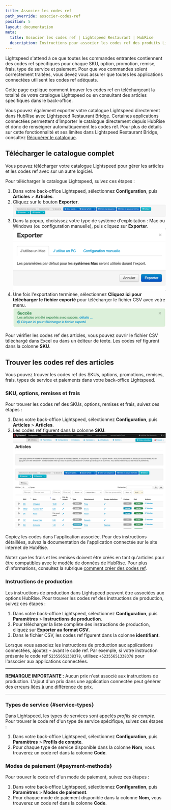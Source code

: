 ```yaml
---
title: Associer les codes ref
path_override: associer-codes-ref
position: 5
layout: documentation
meta:
  title: Associer les codes ref | Lightspeed Restaurant | HubRise
  description: Instructions pour associer les codes ref des produits Lightspeed Restaurant à d'autres apps après avoir connecté le logiciel de caisse à HubRise. Connectez vos apps et synchronisez vos données.
---
```


Lightspeed s'attend à ce que toutes les commandes entrantes contiennent des codes ref spécifiques pour chaque SKU, option, promotion, remise, frais, type de service et paiement. Pour que vos commandes soient correctement traitées, vous devez vous assurer que toutes les applications connectées utilisent les codes ref adéquats.

Cette page explique comment trouver les codes ref en téléchargeant la totalité de votre catalogue Lightspeed ou en consultant des articles spécifiques dans le back-office.

Vous pouvez également exporter votre catalogue Lightspeed directement dans HubRise avec Lightspeed Restaurant Bridge. Certaines applications connectées permettent d'importer le catalogue directement depuis HubRise et donc de renseigner automatiquement les codes ref. Pour plus de détails sur cette fonctionnalité et ses limites dans Lightspeed Restaurant Bridge, consultez [Récupérer le catalogue](/apps/lightspeed-restaurant/pull-catalog).

## Télécharger le catalogue complet

Vous pouvez télécharger votre catalogue Lightspeed pour gérer les articles et les codes ref avec sur un autre logiciel.

Pour télécharger le catalogue Lightspeed, suivez ces étapes :

1. Dans votre back-office Lightspeed, sélectionnez **Configuration**, puis **Articles** > **Articles**.
1. Cliquez sur le bouton **Exporter**. ![Bouton Exporter sur la page Articles du back-office Lightspeed](./images/006-2x-lightspeed-export-items.png)
1. Dans la popup, choisissez votre type de système d'exploitation : Mac ou Windows (ou configuration manuelle), puis cliquez sur **Exporter**. ![Choisir le système d'exploitation lors de l'exportation du catalogue dans Lightspeed](./images/007-2x-lightspeed-system-choice.png)
1. Une fois l'exportation terminée, sélectionnez **Cliquez ici pour télécharger le fichier exporté** pour télécharger le fichier CSV avec votre menu. ![Télécharger le fichier CSV avec les articles](./images/008-2x-lightspeed-download-csv.png)

Pour vérifier les codes ref des articles, vous pouvez ouvrir le fichier CSV téléchargé dans Excel ou dans un éditeur de texte. Les codes ref figurent dans la colonne **SKU**.

## Trouver les codes ref des articles

Vous pouvez trouver les codes ref des SKUs, options, promotions, remises, frais, types de service et paiements dans votre back-office Lightspeed.

### SKU, options, remises et frais

Pour trouver les codes ref des SKUs, options, remises et frais, suivez ces étapes :

1. Dans votre back-office Lightspeed, sélectionnez **Configuration**, puis **Articles** > **Articles**.
1. Les codes ref figurent dans la colonne **SKU**. ![](./images/009-2x-lightspeed-skus-options-codes.png)

Copiez les codes dans l'application associée. Pour des instructions détaillées, suivez la documentation de l'application connectée sur le site internet de HubRise.

Notez que les frais et les remises doivent être créés en tant qu'articles pour être compatibles avec le modèle de données de HubRise. Pour plus d'informations, consultez la rubrique [comment créer des codes ref](/apps/lightspeed-restaurant/faqs/create-ref-codes).

### Instructions de production

Les instructions de production dans Lightspeed peuvent être associées aux options HubRise. Pour trouver les codes ref des instructions de production, suivez ces étapes :

1. Dans votre back-office Lightspeed, sélectionnez **Configuration**, puis **Paramètres** > **Instructions de production**.
1. Pour télécharger la liste complète des instructions de production, cliquez sur **Exporter au format CSV**.
1. Dans le fichier CSV, les codes ref figurent dans la colonne **identifiant**.

Lorsque vous associez les instructions de production aux applications connectées, ajoutez `+` avant le code ref. Par exemple, si votre instruction présente le code ref `52355651338378`, utilisez `+52355651338378` pour l'associer aux applications connectées.

---

**REMARQUE IMPORTANTE :** Aucun prix n'est associé aux instructions de production. L'ajout d'un prix dans une application connectée peut générer des [erreurs liées à une différence de prix](/apps/lightspeed-restaurant/troubleshooting/price-differences-errors).

---

### Types de service {#service-types}

Dans Lightspeed, les types de services sont appelés _profils de compte_. Pour trouver le code ref d'un type de service spécifique, suivez ces étapes :

1. Dans votre back-office Lightspeed, sélectionnez **Configuration**, puis **Paramètres** > **Profils de compte**.
1. Pour chaque type de service disponible dans la colonne **Nom**, vous trouverez un code ref dans la colonne **Code**.

### Modes de paiement {#payment-methods}

Pour trouver le code ref d'un mode de paiement, suivez ces étapes :

1. Dans votre back-office Lightspeed, sélectionnez **Configuration**, puis **Paramètres** > **Modes de paiement**.
1. Pour chaque mode de paiement disponible dans la colonne **Nom**, vous trouverez un code ref dans la colonne **Code**.
